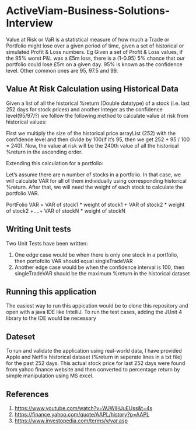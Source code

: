 # ActiveViam-Business-Solutions-Interview

Value at Risk or VaR is a statistical measure of how much a Trade or Portfolio might lose over a given period of time, given a set of historical or simulated Profit & Loss numbers.
Eg Given a set of Profit & Loss values, if the 95% worst P&L was a £5m loss, there is a (1-0.95)
5% chance that our portfolio could lose £5m on a given day. 95% is known as the confidence
level. Other common ones are 95, 97.5 and 99.

## Value At Risk Calculation using Historical Data
Given a list of all the historical %return (Double datatype) of a stock (i.e. last 252 days for stock prices) and another integer as the confidence level(95/97/?) we follow the following method to calculate value at risk from historical values:

First we multiply the size of the historical price arrayList (252) with the confidence level and then divide by 100(if it’s 95, then we get 252 * 95 / 100 = 240). Now, the value at risk will be the 240th value of all the historical %return in the ascending order.

Extending this calculation for a portfolio:

Let’s assume there are n number of stocks in a portfolio. In that case, we will calculate VAR for all of them individually using corresponding historical %return. After that, we will need the weight of each stock to calculate the portfolio VAR.

PortFolio VAR = VAR of stock1 * weight of stock1 + VAR of stock2 * weight of stock2 +....+ VAR of stockN * weight of stockN

## Writing Unit tests
Two Unit Tests have been written:
1. One edge case would be when there is only one stock in a portfolio, then portofolio VAR should equal singleTradeVAR
2. Another edge case would be when the confidence interval is 100, then singleTradeVAR should be the maximum %return in the historical dataset

## Running this application
The easiest way to run this appication would be to clone this repository and open with a java IDE like IntelliJ. To run the test cases, adding the JUnit 4 library to the IDE would be necessary

## Dateset 
To run and validate the application using real-world data, I have provided Apple and Netflix historical dataset (%return in seperate lines in a txt file) for the past 252 days. This actual stock price for last 252 days were found from yahoo finance website and then converted to percentage return by simple manipulation using MS excel.

## References
1. https://www.youtube.com/watch?v=WJWlHJuEUss&t=4s
2. https://finance.yahoo.com/quote/AAPL/history?p=AAPL
3. https://www.investopedia.com/terms/v/var.asp
